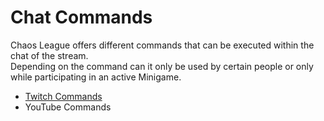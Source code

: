 # Chat Commands

Chaos League offers different commands that can be executed within the chat of the stream.  
Depending on the command can it only be used by certain people or only while participating in an active Minigame.

- [Twitch Commands](twitch.md)
- YouTube Commands